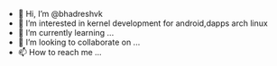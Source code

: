 - 👋 Hi, I’m @bhadreshvk
- 👀 I’m interested in kernel development for android,dapps arch linux
- 🌱 I’m currently learning ...
- 💞️ I’m looking to collaborate on ...
- 📫 How to reach me ...

<!---
bhadreshvk/bhadreshvk is a ✨ special ✨ repository because its `README.md` (this file) appears on your GitHub profile.
You can click the Preview link to take a look at your changes.
--->
